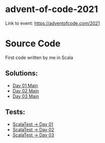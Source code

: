 # advent-of-code-2021

Link to event: https://adventofcode.com/2021

# Source Code

First code written by me in Scala

## Solutions:
* [Day 01 Main](https://github.com/mzielinski/advent-of-code-2021/blob/main/src/main/scala/com/mzielinski/aoc2021/day01/Day01.scala)
* [Day 02 Main](https://github.com/mzielinski/advent-of-code-2021/blob/main/src/main/scala/com/mzielinski/aoc2021/day02/Day02.scala)
* [Day 03 Main](https://github.com/mzielinski/advent-of-code-2021/blob/main/src/main/scala/com/mzielinski/aoc2021/day03/Day03.scala)

## Tests:
* [ScalaTest → Day 01](https://github.com/mzielinski/advent-of-code-2021/blob/main/src/test/scala/com/mzielinski/aoc2021/day01/Day01Test.scala)
* [ScalaTest → Day 02](https://github.com/mzielinski/advent-of-code-2021/blob/main/src/test/scala/com/mzielinski/aoc2021/day02/Day02Test.scala)
* [ScalaTest → Day 03](https://github.com/mzielinski/advent-of-code-2021/blob/main/src/test/scala/com/mzielinski/aoc2021/day03/Day03Test.scala)